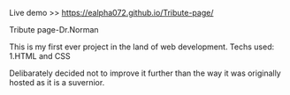  Live demo >> https://ealpha072.github.io/Tribute-page/
 
Tribute page-Dr.Norman

This is my first ever project in the land of web development.
Techs used:
  1.HTML and CSS
  
Delibarately decided not to improve it further than the way it was originally hosted as it is a suvernior.
